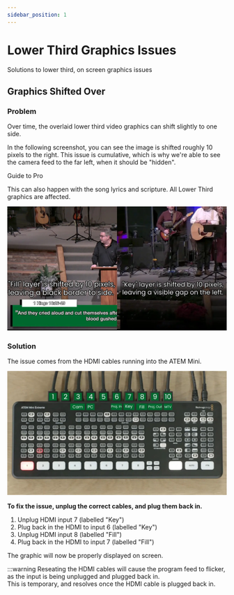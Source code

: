 ```yaml
---
sidebar_position: 1
---
```


# Lower Third Graphics Issues

Solutions to lower third, on screen graphics issues

## Graphics Shifted Over

### Problem

Over time, the overlaid lower third video graphics can shift slightly to one side.

In the following screenshot, you can see the image is shifted roughly 10 pixels to the right. This issue is cumulative, which is why we're able to see the camera feed to the far left, when it should be "hidden".

Guide to Pro

This can also happen with the song lyrics and scripture. All Lower Third graphics are affected.

![Graphics Shifted Comparison](../img/projection-issues/graphics-shifted-comparison.webp)

### Solution

The issue comes from the HDMI cables running into the ATEM Mini.

![Top View of ATEM Mini Extreme labeled](../img/projection-issues/atem-mini-labeled.webp)

**To fix the issue, unplug the correct cables, and plug them back in.**

1. Unplug HDMI input 7 (labelled "Key")
2. Plug back in the HDMI to input 6 (labelled "Key")
3. Unplug HDMI input 8 (labelled "Fill")
4. Plug back in the HDMI to input 7 (labelled "Fill")

The graphic will now be properly displayed on screen.

:::warning
Reseating the HDMI cables will cause the program feed to flicker, as the input is being unplugged and plugged back in.\
This is temporary, and resolves once the HDMI cable is plugged back in.
